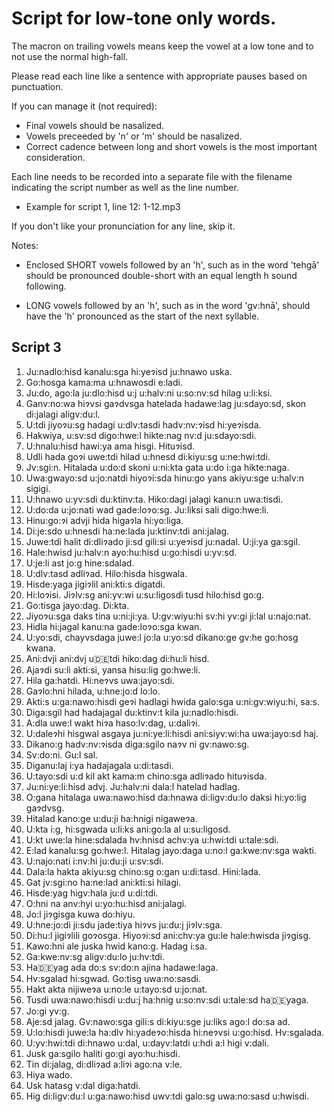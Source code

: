 # Script for low-tone only words.

The macron on trailing vowels means keep the vowel at a low tone and to not use
the normal high-fall.

Please read each line like a sentence with appropriate pauses based on punctuation.

If you can manage it (not required):

* Final vowels should be nasalized.
* Vowels preceeded by 'n' or 'm' should be nasalized.
* Correct cadence between long and short vowels is the most important consideration.

Each line needs to be recorded into a separate file with the filename indicating the
script number as well as the line number.

* Example for script 1, line 12: 1-12.mp3

If you don't like your pronunciation for any line, skip it.

Notes:

* Enclosed SHORT vowels followed by an 'h', such as in the word 'tehgā' should be
pronounced double-short with an equal length h sound following.

* LONG vowels followed by an 'h', such as in the word 'gv:hnā', should have the 'h'
pronounced as the start of the next syllable.


## Script 3

1. Ju:nadlo:hisd kanalu:sga hi:yeɂisd ju:hnawo uska.
2. Go:hosga kama:ma u:hnawosdi e:ladi.
3. Ju:do, ago:la ju:dlo:hisd u:j u:halv:ni u:so:nv:sd hilag u:li:ksi.
4. Ganv:no:wa hiɂvsi gaɂdvsga hatelada hadawe:lag ju:sdayo:sd, skon di:jalagi aligv:du:l.
5. U:tdi jiyoɂu:sg hadagi u:dlv:tasdi hadv:nv:ɂisd hi:yeɂisda.
6. Hakwiya, u:sv:sd digo:hwe:l hikte:nag nv:d ju:sdayo:sdi.
7. U:hnalu:hisd hawi:ya ama hisgi. Hituɂisd.
8. Udli hada goɂi uwe:tdi hilad u:hnesd di:kiyu:sg u:ne:hwi:tdi.
9. Jv:sgi:n. Hitalada u:do:d skoni u:ni:kta gata u:do i:ga hikte:naga.
10. Uwa:gwayo:sd u:jo:natdi hiyoɂi:sda hinu:go yans akiyu:sge u:halv:n sigigi.
11. U:hnawo u:yv:sdi du:ktinv:ta. Hiko:dagi jalagi kanu:n uwa:tisdi.
12. U:do:da u:jo:nati wad gade:loɂo:sg. Ju:liksi sali digo:hwe:li.
13. Hinu:go:ɂi advji hida higaɂla hi:yo:liga.
14. Di:je:sdo u:hnesdi ha:ne:lada ju:ktinv:tdi ani:jalag.
15. Juwe:tdi halit di:dliɂado ji:sd gili:si u:yeɂisd ju:nadal. U:ji:ya ga:sgil.
16. Hale:hwisd ju:halv:n ayo:hu:hisd u:go:hisdi u:yv:sd.
17. U:je:li ast jo:g hine:sdalad.
18. U:dlv:tasd adliɂad. Hilo:hisda hisgwala.
19. Hisde:yaga jigiɂlil ani:kti:s digatdi.
20. Hi:loɂisi. Jiɂlv:sg ani:yv:wi u:su:ligosdi tusd hilo:hisd go:g.
21. Go:tisga jayo:dag. Di:kta.
22. Jiyoɂu:sga daks tina u:ni:ji:ya. U:gv:wiyu:hi sv:hi yv:gi ji:lal u:najo:nat.
23. Hidla hi:jagal kanu:na gade:loɂo:sga kwan.
24. U:yo:sdi, chayvsdaga juwe:l jo:la u:yo:sd dikano:ge gv:he go:hosg kwana.
25. Ani:dvji ani:dvj u:de:tdi hiko:dag di:hu:li hisd.
26. Ajaɂdi su:li akti:si, yansa hisu:lig go:hwe:li.
27. Hila ga:hatdi. Hi:neɂvs uwa:jayo:sdi.
28. Gaɂlo:hni hilada, u:hne:jo:d lo:lo.
29. Akti:s u:ga:nawo:hisdi geɂi hadlagi hwida galo:sga u:ni:gv:wiyu:hi, sa:s.
30. Diga:sgil had hadajagal du:ktinv:t kila ju:nadlo:hisdi.
31. A:dla uwe:l wakt hiɂa haso:lv:dag, u:daliɂi.
32. U:daleɂhi hisgwal asgaya ju:ni:ye:li:hisdi ani:siyv:wi:ha uwa:jayo:sd haj.
33. Dikano:g hadv:nv:ɂisda diga:sgilo naɂv ni gv:nawo:sg.
34. Sv:do:ni. Gu:l sal.
35. Diganu:laj i:ya hadajagala u:di:tasdi.
36. U:tayo:sdi u:d kil akt kama:m chino:sga adliɂado hituɂisda.
37. Ju:ni:ye:li:hisd advj. Ju:halv:ni dala:l hatelad hadlag.
38. O:gana hitalaga uwa:nawo:hisd da:hnawa di:ligv:du:lo daksi hi:yo:lig gaɂdvsg.
39. Hitalad kano:ge u:du:ji ha:hnigi nigaweɂa.
40. U:kta i:g, hi:sgwada u:li:ks ani:go:la al u:su:ligosd.
41. U:kt uwe:la hine:sdalada hv:hnisd achv:ya u:hwi:tdi u:tale:sdi.
42. E:lad kanalu:sg go:hwe:l. Hitalag jayo:daga u:no:l ga:kwe:nv:sga wakti.
43. U:najo:nati i:nv:hi ju:du:ji u:sv:sdi.
44. Dala:la hakta akiyu:sg chino:sg o:gan u:di:tasd. Hini:lada.
45. Gat jv:sgi:no ha:ne:lad ani:kti:si hilagi.
46. Hisde:yag higv:hala ju:d u:di:tdi.
47. O:hni na anv:hyi u:yo:hu:hisd ani:jalagi.
48. Jo:l jiɂgisga kuwa do:hiyu.
49. U:hne:jo:di ji:sdu jade:tiya hiɂvs ju:du:j jiɂlv:sga.
50. Di:hu:l jigiɂlili goɂosga. Hiyoɂi:sd ani:chv:ya gu:le hale:hwisda jiɂgisg.
51. Kawo:hni ale juska hwid kano:g. Hadag i:sa.
52. Ga:kwe:nv:sg aligv:du:lo ju:hv:tdi.
53. Ha:de:yag ada do:s sv:do:n ajina hadawe:laga.
54. Hv:sgalad hi:sgwad. Go:tisg uwa:no:sasdi.
55. Hakt akta nijiweɂa u:no:le u:tayo:sd u:jo:nat.
56. Tusdi uwa:nawo:hisdi u:du:j ha:hnig u:so:nv:sdi u:tale:sd ha:de:yaga.
57. Jo:gi yv:g.
58. Aje:sd jalag. Gv:nawo:sga gili:s di:kiyu:sge ju:liks ago:l do:sa ad.
59. U:lo:hisdi juwe:la ha:dlv hi:yadeɂo:hisda hi:neɂvsi u:go:hisd. Hv:sgalada.
60. U:yv:hwi:tdi di:hnawo u:dal, u:dayv:latdi u:hdi a:l higi v:dali.
61. Jusk ga:sgilo haliti go:gi ayo:hu:hisdi.
62. Tin di:jalag, di:dliɂad a:liɂi ago:na v:le.
63. Hiya wado.
64. Usk hatasg v:dal diga:hatdi.
65. Hig di:ligv:du:l u:ga:nawo:hisd uwv:tdi galo:sg uwa:no:sasd u:hwisdi.
